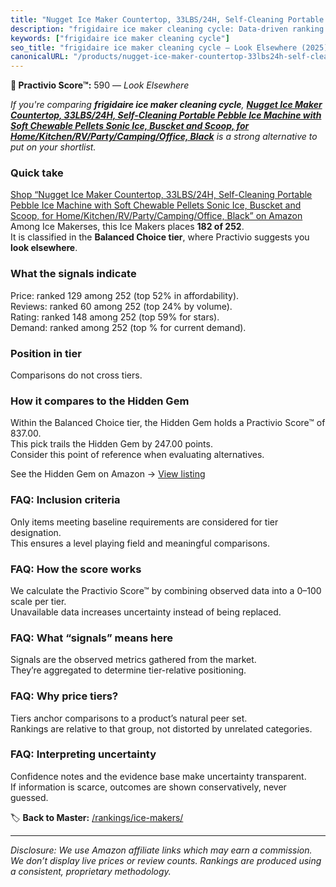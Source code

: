 ```yaml
---
title: "Nugget Ice Maker Countertop, 33LBS/24H, Self-Cleaning Portable Pebble Ice Machine with Soft Chewable Pellets Sonic Ice, Buscket and Scoop, for Home/Kitchen/RV/Party/Camping/Office, Black"
description: "frigidaire ice maker cleaning cycle: Data-driven ranking using the Practivio Score™. Positioned by quality, value, demand, findability, momentum."
keywords: ["frigidaire ice maker cleaning cycle"]
seo_title: "frigidaire ice maker cleaning cycle — Look Elsewhere (2025)"
canonicalURL: "/products/nugget-ice-maker-countertop-33lbs24h-self-cleaning-portable-pebble-ice-machine-with-soft-chewable-pellets-sonic-ice-buscket-and-scoop-for-homekitchenrvpartycampingoffice-black-B0C3R14HHC/"
---
```


**🚫 Practivio Score™:** 590 — _Look Elsewhere_


*If you're comparing **frigidaire ice maker cleaning cycle**, **[Nugget Ice Maker Countertop, 33LBS/24H, Self-Cleaning Portable Pebble Ice Machine with Soft Chewable Pellets Sonic Ice, Buscket and Scoop, for Home/Kitchen/RV/Party/Camping/Office, Black](https://www.amazon.com/dp/B0C3R14HHC?tag=practivio-20)** is a strong alternative to put on your shortlist.*
### Quick take
[Shop “Nugget Ice Maker Countertop, 33LBS/24H, Self-Cleaning Portable Pebble Ice Machine with Soft Chewable Pellets Sonic Ice, Buscket and Scoop, for Home/Kitchen/RV/Party/Camping/Office, Black” on Amazon](https://www.amazon.com/dp/B0C3R14HHC?tag=practivio-20)
Among Ice Makerses, this Ice Makers places **182 of 252**.  
It is classified in the **Balanced Choice tier**, where Practivio suggests you **look elsewhere**.

### What the signals indicate
Price: ranked 129 among 252 (top 52% in affordability).  
Reviews: ranked 60 among 252 (top 24% by volume).  
Rating: ranked 148 among 252 (top 59% for stars).  
Demand: ranked  among 252 (top % for current demand).

### Position in tier
Comparisons do not cross tiers.

### How it compares to the Hidden Gem
Within the Balanced Choice tier, the Hidden Gem holds a Practivio Score™ of 837.00.  
This pick trails the Hidden Gem by 247.00 points.  
Consider this point of reference when evaluating alternatives.  

See the Hidden Gem on Amazon → [View listing](https://www.amazon.com/dp/B0C32SGKMJ?tag=practivio-20)

### FAQ: Inclusion criteria
Only items meeting baseline requirements are considered for tier designation.  
This ensures a level playing field and meaningful comparisons.

### FAQ: How the score works
We calculate the Practivio Score™ by combining observed data into a 0–100 scale per tier.  
Unavailable data increases uncertainty instead of being replaced.

### FAQ: What “signals” means here
Signals are the observed metrics gathered from the market.  
They’re aggregated to determine tier-relative positioning.

### FAQ: Why price tiers?
Tiers anchor comparisons to a product’s natural peer set.  
Rankings are relative to that group, not distorted by unrelated categories.

### FAQ: Interpreting uncertainty
Confidence notes and the evidence base make uncertainty transparent.  
If information is scarce, outcomes are shown conservatively, never guessed.


🏷️ **Back to Master:** [/rankings/ice-makers/](/rankings/ice-makers/)

---
_Disclosure: We use Amazon affiliate links which may earn a commission. We don’t display live prices or review counts. Rankings are produced using a consistent, proprietary methodology._
